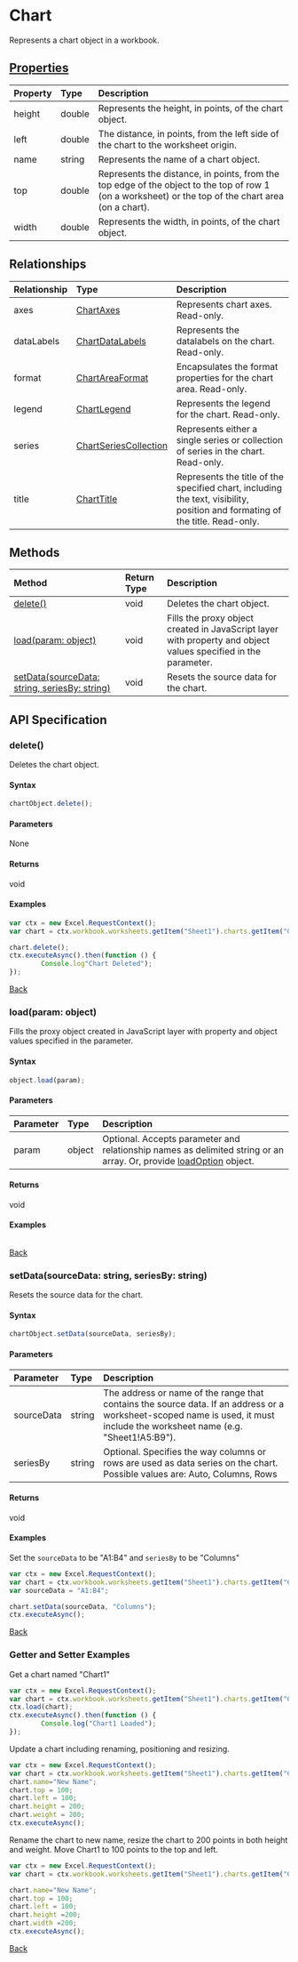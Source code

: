 # Chart

Represents a chart object in a workbook.

## [Properties](#getter-and-setter-examples)
| Property	   | Type	|Description
|:---------------|:--------|:----------|
|height|double|Represents the height, in points, of the chart object.|
|left|double|The distance, in points, from the left side of the chart to the worksheet origin.|
|name|string|Represents the name of a chart object.|
|top|double|Represents the distance, in points, from the top edge of the object to the top of row 1 (on a worksheet) or the top of the chart area (on a chart).|
|width|double|Represents the width, in points, of the chart object.|

## Relationships
| Relationship | Type	|Description|
|:---------------|:--------|:----------|
|axes|[ChartAxes](chartaxes.md)|Represents chart axes. Read-only.|
|dataLabels|[ChartDataLabels](chartdatalabels.md)|Represents the datalabels on the chart. Read-only.|
|format|[ChartAreaFormat](chartareaformat.md)|Encapsulates the format properties for the chart area. Read-only.|
|legend|[ChartLegend](chartlegend.md)|Represents the legend for the chart. Read-only.|
|series|[ChartSeriesCollection](chartseriescollection.md)|Represents either a single series or collection of series in the chart. Read-only.|
|title|[ChartTitle](charttitle.md)|Represents the title of the specified chart, including the text, visibility, position and formating of the title. Read-only.|

## Methods

| Method		   | Return Type	|Description|
|:---------------|:--------|:----------|
|[delete()](#delete)|void|Deletes the chart object.|
|[load(param: object)](#loadparam-object)|void|Fills the proxy object created in JavaScript layer with property and object values specified in the parameter.|
|[setData(sourceData: string, seriesBy: string)](#setdatasourcedata-string-seriesby-string)|void|Resets the source data for the chart.|

## API Specification

### delete()
Deletes the chart object.

#### Syntax
```js
chartObject.delete();
```

#### Parameters
None

#### Returns
void

#### Examples
```js
var ctx = new Excel.RequestContext();
var chart = ctx.workbook.worksheets.getItem("Sheet1").charts.getItem("Chart1");	

chart.delete();
ctx.executeAsync().then(function () {
		Console.log"Chart Deleted");
});
```

[Back](#methods)

### load(param: object)
Fills the proxy object created in JavaScript layer with property and object values specified in the parameter.

#### Syntax
```js
object.load(param);
```

#### Parameters
| Parameter	   | Type	|Description|
|:---------------|:--------|:----------|
|param|object|Optional. Accepts parameter and relationship names as delimited string or an array. Or, provide [loadOption](loadoption.md) object.|

#### Returns
void

#### Examples
```js

```

[Back](#methods)

### setData(sourceData: string, seriesBy: string)
Resets the source data for the chart.

#### Syntax
```js
chartObject.setData(sourceData, seriesBy);
```

#### Parameters
| Parameter	   | Type	|Description|
|:---------------|:--------|:----------|
|sourceData|string|The address or name of the range that contains the source data. If an address or a worksheet-scoped name is used, it must include the worksheet name (e.g. "Sheet1!A5:B9"). |
|seriesBy|string|Optional. Specifies the way columns or rows are used as data series on the chart.  Possible values are: Auto, Columns, Rows|

#### Returns
void

#### Examples

Set the `sourceData` to be "A1:B4" and `seriesBy` to be "Columns"

```js
var ctx = new Excel.RequestContext();
var chart = ctx.workbook.worksheets.getItem("Sheet1").charts.getItem("Chart1");	
var sourceData = "A1:B4";

chart.setData(sourceData, "Columns");
ctx.executeAsync();
```

[Back](#methods)

### Getter and Setter Examples

Get a chart named "Chart1"

```js
var ctx = new Excel.RequestContext();
var chart = ctx.workbook.worksheets.getItem("Sheet1").charts.getItem("Chart1");	
ctx.load(chart);
ctx.executeAsync().then(function () {
		Console.log("Chart1 Loaded");
});
```

Update a chart including renaming, positioning and resizing.

```js
var ctx = new Excel.RequestContext();
var chart = ctx.workbook.worksheets.getItem("Sheet1").charts.getItem("Chart1");	
chart.name="New Name";
chart.top = 100;
chart.left = 100;
chart.height = 200;
chart.weight = 200;
ctx.executeAsync();
```
Rename the chart to new name, resize the chart to 200 points in both height and weight. Move Chart1 to 100 points to the top and left. 

```js
var ctx = new Excel.RequestContext();
var chart = ctx.workbook.worksheets.getItem("Sheet1").charts.getItem("Chart1");

chart.name="New Name";	
chart.top = 100;
chart.left = 100;
chart.height =200;
chart.width =200;
ctx.executeAsync();
```

[Back](#properties)
